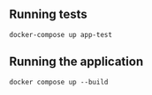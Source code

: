 ## Running tests
`docker-compose up app-test`
## Running the application
`docker compose up --build`